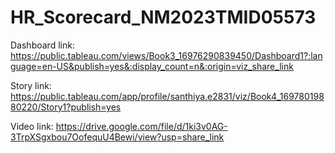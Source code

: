 # HR_Scorecard_NM2023TMID05573


Dashboard link: https://public.tableau.com/views/Book3_16976290839450/Dashboard1?:language=en-US&publish=yes&:display_count=n&:origin=viz_share_link

Story link:	https://public.tableau.com/app/profile/santhiya.e2831/viz/Book4_16978019880220/Story1?publish=yes

Video link:
https://drive.google.com/file/d/1ki3v0AG-3TrpXSgxbou7OofequU4Bewi/view?usp=share_link
